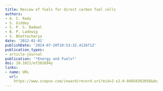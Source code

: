 ```yaml
---
title: Review of fuels for direct carbon fuel cells
authors:
- A. C. Rady
- S. Giddey
- S. P. S. Badwal
- B. P. Ladewig
- S. Bhattacharya
date: '2012-01-01'
publishDate: '2024-07-20T10:53:32.412671Z'
publication_types:
- article-journal
publication: '*Energy and Fuels*'
doi: 10.1021/ef201694y
links:
- name: URL
  url: 
    https://www.scopus.com/inward/record.uri?eid=2-s2.0-84858392058&doi=10.1021%2fef201694y&partnerID=40&md5=b5b986ba6e963725c432628a7851752c
---
```

